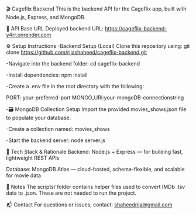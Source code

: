 🎬 Cageflix Backend
This is the backend API for the Cageflix app, built with Node.js, Express, and MongoDB.

🔗 API Base URL
Deployed backend URL:
https://cageflix-backend-y4rr.onrender.com

⚙️ Setup Instructions
-Backend Setup (Local)
Clone this repository using:
git clone https://github.com/rijashaheed/cageflix-backend.git

-Navigate into the backend folder:
cd cageflix-backend

-Install dependencies:
npm install

-Create a .env file in the root directory with the following:

  PORT: your-preferred-port
  MONGO_URI:your-mongoDB-connectionstring

-🗃️ MongoDB Collection Setup
Import the provided movies_shows.json file to populate your database.

-Create a collection named:
movies_shows

-Start the backend server:
node server.js

🧠 Tech Stack & Rationale
Backend: Node.js + Express — for building fast, lightweight REST APIs

Database: MongoDB Atlas — cloud-hosted, schema-flexible, and scalable for movie data

🚧 Notes
The scripts/ folder contains helper files used to convert IMDb .tsv data to .json.
These are not needed to run the project.

📬 Contact
For questions or issues, contact:
shaheedrija@gmail.com

